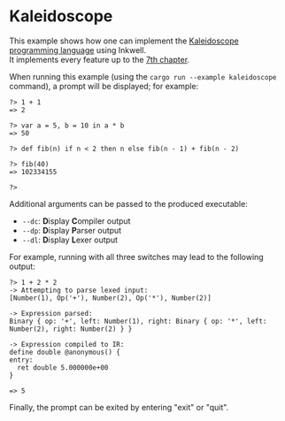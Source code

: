 # Kaleidoscope

This example shows how one can implement the [Kaleidoscope programming language](https://llvm.org/docs/tutorial/index.html) using Inkwell.  
It implements every feature up to the [7th chapter](https://llvm.org/docs/tutorial/LangImpl07.html).

When running this example (using the `cargo run --example kaleidoscope` command), a prompt will be displayed; for example:

```
?> 1 + 1
=> 2

?> var a = 5, b = 10 in a * b
=> 50

?> def fib(n) if n < 2 then n else fib(n - 1) + fib(n - 2)

?> fib(40)
=> 102334155

?>
```

Additional arguments can be passed to the produced executable:
- `--dc`: **D**isplay **C**ompiler output
- `--dp`: **D**isplay **P**arser output
- `--dl`: **D**isplay **L**exer output

For example, running with all three switches may lead to the following output:
```
?> 1 + 2 * 2
-> Attempting to parse lexed input:
[Number(1), Op('+'), Number(2), Op('*'), Number(2)]

-> Expression parsed:
Binary { op: '+', left: Number(1), right: Binary { op: '*', left: Number(2), right: Number(2) } }

-> Expression compiled to IR:
define double @anonymous() {
entry:
  ret double 5.000000e+00
}

=> 5
```

Finally, the prompt can be exited by entering "exit" or "quit".